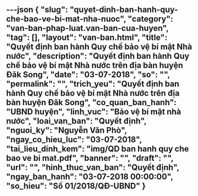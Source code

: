 ---json
{
    "slug": "quyet-dinh-ban-hanh-quy-che-bao-ve-bi-mat-nha-nuoc",
    "category": "van-ban-phap-luat.van-ban-cua-huyen",
    "tag": [],
    "layout": "van-ban.html",
    "title": "Quyết định ban hành Quy chế bảo vệ bí mật Nhà nước",
    "description": "Quyết định ban hành Quy chế bảo vệ bí mật Nhà nước trên địa bàn huyện Đăk Song",
    "date": "03-07-2018",
    "so": "",
    "permalink": "",
    "trich_yeu": "Quyết định ban hành Quy chế bảo vệ bí mật Nhà nước trên địa bàn huyện Đăk Song",
    "co_quan_ban_hanh": "UBND huyện",
    "linh_vuc": "Bảo vệ bí mật nhà nước",
    "loai_van_ban": "Quyết định",
    "nguoi_ky": "Nguyễn Văn Phò",
    "ngay_co_hieu_luc": "03-07-2018",
    "tai_lieu_dinh_kem": "img/QD ban hanh quy che bao ve bi mat.pdf",
    "banner": "",
    "draft": "",
    "url": "",
    "hinh_thuc_van_ban": "Quyết định",
    "ngay_ban_hanh": "03-07-2018 00:00:00",
    "so_hieu": "Số 01/2018/QĐ-UBND"
}
---
